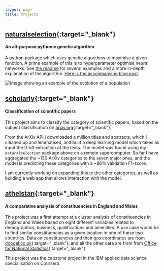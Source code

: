```yaml
---
layout: page
title: Projects
---
```


## [naturalselection](https://github.com/saattrupdan/naturalselection){:target="_blank"}
#### An all-purpose pythonic genetic algorithm

A python package which uses genetic algorithms to maximise a given function. A prime example of this is to hyperparameter optimise neural networks. See [the readme](https://github.com/saattrupdan/naturalselection/blob/master/README.md) for several examples and a more in-depth explanation of the algorithm. [Here is the accompanying blog post](https://saattrupdan.github.io/2019-09-07-naturalselection-easily-evolve-neural-networks/).

![Image showing an example of the evolution of a population](https://filedn.com/lRBwPhPxgV74tO0rDoe8SpH/naturalselection_data/numbers_example.png)


## [scholarly](https://github.com/saattrupdan/scholarly){:target="_blank"}
#### Classification of scientific papers

This project aims to classify the category of scientific papers, based on the subject classification on [arxiv.org](https://arxiv.org){:target="_blank"}.

From the ArXiv API I downloaded a million titles and abstracts, which I cleaned up and lemmatised, and built a deep learning model which takes as input the tf-idf extraction of the texts. The model was found using my `naturalselection` package above on a remote supercomputer. So far I have aggregated the ~130 ArXiv categories to the seven major ones, and the model is predicting these categories with a ~86% validation F1-score.

I am currently working on expanding this to the other categories, as well as building a web app that allows interaction with the model.


## [athelstan](https://github.com/saattrupdan/athelstan){:target="_blank"}
#### A comparative analysis of constituencies in England and Wales

This project was a first attempt at a cluster analysis of constituencies in England and Wales based on eight different variables related to demographics, business, qualifications and amenities. A use case would be to find similar constituencies as a given location in one of these two countries. Data on constituencies and their gps coordinates are from [doogal.co.uk](https://www.doogal.co.uk){:target="_blank"}, and all the other data are from from [Office for National Statistics](https://www.ons.gov.uk){:target="_blank"}.

This project was the capstone project in the IBM applied data science specialisation on Coursera.

